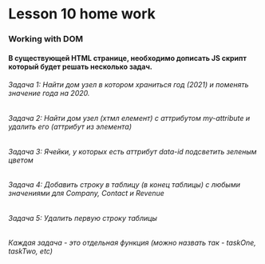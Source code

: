 # Lesson 10 home work
### Working with DOM

#### В существующей HTML странице, необходимо дописать JS скрипт который будет решать несколько задач.

###### Задача 1: Найти дом узел в котором храниться год (2021) и поменять значение года на 2020.

###### Задача 2: Найти дом узел (хтмл елемент) с аттрибутом my-attribute и удалить его (аттрибут из элемента)

###### Задача 3: Ячейки, у которых есть аттрибут data-id подсветить зеленым цветом

###### Задача 4: Добавить строку в таблицу (в конец таблицы) с любыми значениями для Company, Contact и Revenue

###### Задача 5: Удалить первую строку таблицы

###### Каждая задача - это отдельная функция (можно назвать так - taskOne, taskTwo, etc)

